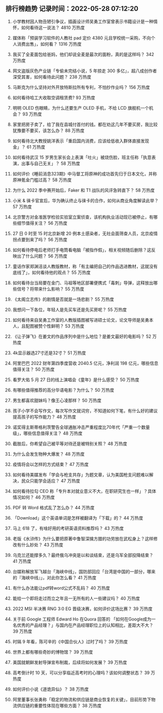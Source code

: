 
## 排行榜趋势 记录时间：2022-05-28 07:12:20
  
  1. 小学教材因人物丑陋引争议，插画设计师吴勇工作室曾表示书籍设计是一种情怀，如何看待这一说法？ 4810 万热度
    
  2. 媒体称「预装学习软件的人教社 pad 定价 4380 元且学校统一采购，不向个人消费出售」，如何看？ 1316 万热度
    
  3. 我买了全麦面包给爸妈，他们却说全麦是最次的面粉，真的是这样吗？ 342 万热度
    
  4. 网文盗版灰色产业链「专偷未完结小说，5 年掠走 300 多亿」，超八成创作者深受其害，如何看待此问题？ 238 万热度
    
  5. 马斯克为什么坚持对外开放特斯拉所有专利，不怕抄作业吗？ 156 万热度
    
  6. 如何看待哈工大收取空调租赁费? 93 万热度
    
  7. 明明 OLED 伤眼睛，为什么还要生产 OLED 手机，不给 LCD 旗舰机一个机会？ 93 万热度
    
  8. 家里把房子卖了，给了我在县城付首付的钱。都在劝这几年不要买房，我比较犹豫要不要买，该怎么办？ 88 万热度
    
  9. 如何看待北大教授姚洋表示「重启国内消费，应该给低收入群体直接发现金」？ 61 万热度
    
  10. 如何看待武汉 15 岁男生家长会上表演「吐火」被烧伤脸，班主任称「执意表演，出事与自己无关」？ 58 万热度
    
  11. 如何评价《睡前消息323期》中马督工将原神的成功首先归于日本文化，并称原神氪金门槛过高？ 58 万热度
    
  12. 为什么 2022 季中赛开始后，Faker 和 T1 战队的风评急转直下？ 58 万热度
    
  13. 小米 & 徕卡官宣后，华为确认终止与徕卡的合作，如何从商业角度解读此举？ 57 万热度
    
  14. 北京警方对金准医学检验实验室立案侦查，该机构执业活动现已被停止，有哪些细节值得关注？ 56 万热度
    
  15. 27 日 0 时至 15 时北京新增 20 例本土感染者，无社会面筛查人员，北京疫情拐点要到来了吗？ 56 万热度
    
  16. 如何看待停电后老师打手电筒看电脑「被指作假」，相关视频随后删除？这反映出了什么问题？ 56 万热度
    
  17. 童话作家郑渊洁谈人教版教材，称「有主编把自己的作品选进教材，这就没有底线了」，如何看待他的观点？ 55 万热度
    
  18. 如何看待台当局要在金门、马祖等地区部署便携式「毒刺」导弹，这释放出哪些信号？将带来什么影响？ 55 万热度
    
  19. 《太阁立志传》的剧情是否就是一场悲剧？ 55 万热度
    
  20. 我想问一下各位，年轻人是先买车还是先买房呢？ 55 万热度
    
  21. 如何看待来自吴勇工作室的人教版插图被写进硕士论文，论文导师是吴勇本人，且配图被赞个性鲜明？ 53 万热度
    
  22. 《让子弹飞》在姜文的作品序列中是什么地位？是姜文最好的电影吗？ 52 万热度
    
  23. 4k显示器选27寸还是32寸？ 51 万热度
    
  24. 阿里巴巴 2022 财年第四季度营收 2040.5 亿元，净利润 198 亿元，哪些信息值得关注？ 50 万热度
    
  25. 看罗大佑 5 月 27 日的线上演唱会《童年》是什么感受？ 50 万热度
    
  26. 有哪些值得推荐的高分华语电影？为什么？ 50 万热度
    
  27. 男生都喜欢甜妹吗？像王心凌那样？ 50 万热度
    
  28. 孩子小学不会写作文，每次写作文就词穷，不知道如何下笔，有什么好的建议提高孩子的写作能力？ 48 万热度
    
  29. 诺奖得主斯蒂格利茨警告全球通胀冲击严重程度比70年代「严重一个数量级」，哪些信息值得关注？ 48 万热度
    
  30. 截肢后，你希望自己被平等对待还是被特别关照？ 48 万热度
    
  31. 为什么会发生物种大爆发？ 48 万热度
    
  32. 疫情将会以怎样的方式结束？ 47 万热度
    
  33. 如何看待美媒发布「学会与枪支共存」为题文章，认为美国枪支问题难以解决，民众只能学会适应？ 47 万热度
    
  34. 如何看待拉勾 CEO 称「专升本对就业意义不大，在职研究生也一样」？具体情况如何？ 46 万热度
    
  35. PDF 转 Word 格式乱了怎么办？ 44 万热度
    
  36. 「Download」这个英语单词是怎样被翻译为「下载」的？ 44 万热度
    
  37. 马上 618 了，有啥好用的考研英语资料推荐吗？ 43 万热度
    
  38. 老版《水浒传》为什么要把原著中鲁智深擒方腊的功劳放在武松身上？这样修改有什么妙处？ 43 万热度
    
  39. 乌克兰还能撑多久？最终俄乌冲突是以和谈结束，还是乌军全部投降结束？ 41 万热度
    
  40. 台媒称解放军飞越台「海峡中线」，国防部回应「台湾是中国的一部分，哪来的『海峡中线』」，对此你怎么看？ 41 万热度
    
  41. 有什么办法能让pdf转word公式不乱码？ 40 万热度
    
  42. 能给一个即将走过而立之年且一无所有的人一些建议吗？ 40 万热度
    
  43. 2022 MSI 半决赛 RNG 3:0 EG 晋级决赛，如何评价这场比赛？ 39 万热度
    
  44. 关于前 Google 工程师 Edward Ho 在Quora 回答的 「如何在Google成为一名优秀的产品经理？」与国内在产品经理职位上的认知相比，差距大不大？ 39 万热度
    
  45. 时隔 9 年看，陈可辛的《中国合伙人》过时了吗？ 39 万热度
    
  46. 世界上都有哪些奇妙的博物馆？ 39 万热度
    
  47. 美国就朝鲜发射导弹宣布制裁，后续将如何发展？ 39 万热度
    
  48. 高考倒计时 10 天，可以分享临近高考时的心理吗？该如何调整状态？ 39 万热度
    
  49. 如何评价小说《道诡异仙》？ 38 万热度
    
  50. 阿里董事长张勇称「稳定的物流和供应链是商业恢复的关键」，目前形势下物流供应链的重要性体现在哪些方面？ 38 万热度
    